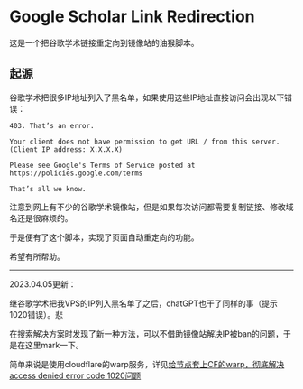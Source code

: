 # Google Scholar Link Redirection

这是一个把谷歌学术链接重定向到镜像站的油猴脚本。

## 起源

谷歌学术把很多IP地址列入了黑名单，如果使用这些IP地址直接访问会出现以下错误：

```
403. That’s an error.

Your client does not have permission to get URL / from this server. (Client IP address: X.X.X.X)

Please see Google's Terms of Service posted at https://policies.google.com/terms

That’s all we know.
```

注意到网上有不少的谷歌学术镜像站，但是如果每次访问都需要复制链接、修改域名还是很麻烦的。

于是便有了这个脚本，实现了页面自动重定向的功能。

希望有所帮助。

---

2023.04.05更新：

继谷歌学术把我VPS的IP列入黑名单了之后，chatGPT也干了同样的事（提示1020错误）。悲

在搜索解决方案时发现了新一种方法，可以不借助镜像站解决IP被ban的问题，于是在这里mark一下。

简单来说是使用cloudflare的warp服务，详见[给节点套上CF的warp，彻底解决access denied error code 1020问题](https://mailberry.com.cn/2023/02/cf-solve-it-completely-error-code-1020-by-warp/#comments)
